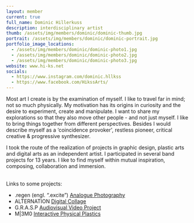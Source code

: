 ```yaml
---
layout: member
current: true
full_name: Dominic Hillerkuss
description: interdisciplinary artist
thumb: /assets/img/members/dominic/dominic-thumb.jpg
portrait: /assets/img/members/dominic/dominic-portrait.jpg
portfolio_image_locations:
  - /assets/img/members/dominic/dominic-photo1.jpg
  - /assets/img/members/dominic/dominic-photo2.jpg
  - /assets/img/members/dominic/dominic-photo3.jpg
website: www.hi-ks.net
socials:
  - https://www.instagram.com/dominic.hllkss
  - https://www.facebook.com/HikssArts/
---
```

Most art I create is by the examination of myself. I like to travel far in mind; not so much physically.
My motivation has its origins in curiosity and the desire to experiment, create and manipulate. I want to share my explorations so that they also move other people - and not just myself. I like to bring things together from different perspectives. Besides I would describe myself as a ‘coincidence provoker', restless pioneer, critical creative & progressive synthesizer. 

I took the route of the realization of projects in graphic design, plastic arts and digital arts as an independent artist. I participated in several band projects for 13 years. I like to find myself within mutual inspiration, composing, collaboration and immersion. 

<br>
Links to some projects:

- .regen (engl. “.excite”) [Analogue Photography](https://fb.watch/rrPrtiBWf5/)
- ALTERNATION [Digital Collage](https://www.facebook.com/reel/403156437044318)
- G.R.A.S.P [Audiovisual Video Project](https://www.youtube.com/watch?v=Vr6SEmjmvVk)
- M\|3M0 [Interactive Physical Plastics](https://www.instagram.com/s/aGlnaGxpZ2h0OjE3OTk3ODM4OTAzNzQ0ODc4?igsh=OHRncnNmbjVvd3lz)